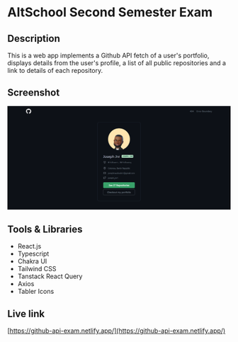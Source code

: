 # AltSchool Second Semester Exam

## Description

This is a web app implements a Github API fetch of a user's portfolio, displays details from the user's profile, a list of all public repositories and a link to details of each repository.

## Screenshot

![Project Screenshot](/src/assets/images/Screenshot.png)

## Tools & Libraries

- React.js
- Typescript
- Chakra UI
- Tailwind CSS
- Tanstack React Query
- Axios
- Tabler Icons

## Live link

[https://github-api-exam.netlify.app/](https://github-api-exam.netlify.app/)
